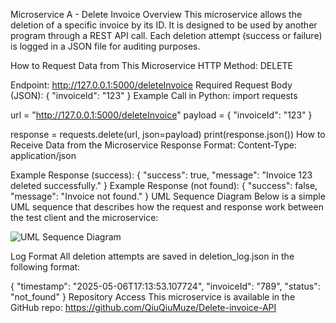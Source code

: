 Microservice A - Delete Invoice
Overview
This microservice allows the deletion of a specific invoice by its ID. It is designed to be used by another program through a REST API call. Each deletion attempt (success or failure) is logged in a JSON file for auditing purposes.

How to Request Data from This Microservice
HTTP Method:
DELETE

Endpoint:
http://127.0.0.1:5000/deleteInvoice
 Required Request Body (JSON):
{
  "invoiceId": "123"
}
Example Call in Python:
import requests

url = "http://127.0.0.1:5000/deleteInvoice"
payload = { "invoiceId": "123" }

response = requests.delete(url, json=payload)
print(response.json())
How to Receive Data from the Microservice
Response Format:
Content-Type: application/json

Example Response (success):
{
  "success": true,
  "message": "Invoice 123 deleted successfully."
}
Example Response (not found):
{
  "success": false,
  "message": "Invoice not found."
}
UML Sequence Diagram
Below is a simple UML sequence that describes how the request and response work between the test client and the microservice:


![UML Sequence Diagram](https://github.com/user-attachments/assets/114c4d4d-ea64-4b0c-9178-a4457f6fbb6b)


Log Format
All deletion attempts are saved in deletion_log.json in the following format:

{
  "timestamp": "2025-05-06T17:13:53.107724",
  "invoiceId": "789",
  "status": "not_found"
}
Repository Access
This microservice is available in the GitHub repo:
https://github.com/QiuQiuMuze/Delete-invoice-API

